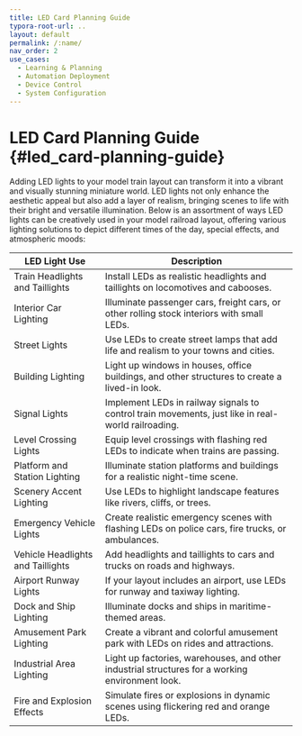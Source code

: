 ```yaml
---
title: LED Card Planning Guide
typora-root-url: ..
layout: default
permalink: /:name/
nav_order: 2
use_cases:
  - Learning & Planning
  - Automation Deployment
  - Device Control
  - System Configuration
---
```


# LED Card Planning Guide {#led_card-planning-guide}

Adding LED lights to your model train layout can transform it into a vibrant and visually stunning miniature world. LED lights not only enhance the aesthetic appeal but also add a layer of realism, bringing scenes to life with their bright and versatile illumination. Below is an assortment of ways LED lights can be creatively used in your model railroad layout, offering various lighting solutions to depict different times of the day, special effects, and atmospheric moods:

| LED Light Use                     | Description                                                  |
| --------------------------------- | ------------------------------------------------------------ |
| Train Headlights and Taillights   | Install LEDs as realistic headlights and taillights on locomotives and cabooses. |
| Interior Car Lighting             | Illuminate passenger cars, freight cars, or other rolling stock interiors with small LEDs. |
| Street Lights                     | Use LEDs to create street lamps that add life and realism to your towns and cities. |
| Building Lighting                 | Light up windows in houses, office buildings, and other structures to create a lived-in look. |
| Signal Lights                     | Implement LEDs in railway signals to control train movements, just like in real-world railroading. |
| Level Crossing Lights             | Equip level crossings with flashing red LEDs to indicate when trains are passing. |
| Platform and Station Lighting     | Illuminate station platforms and buildings for a realistic night-time scene. |
| Scenery Accent Lighting           | Use LEDs to highlight landscape features like rivers, cliffs, or trees. |
| Emergency Vehicle Lights          | Create realistic emergency scenes with flashing LEDs on police cars, fire trucks, or ambulances. |
| Vehicle Headlights and Taillights | Add headlights and taillights to cars and trucks on roads and highways. |
| Airport Runway Lights             | If your layout includes an airport, use LEDs for runway and taxiway lighting. |
| Dock and Ship Lighting            | Illuminate docks and ships in maritime-themed areas.         |
| Amusement Park Lighting           | Create a vibrant and colorful amusement park with LEDs on rides and attractions. |
| Industrial Area Lighting          | Light up factories, warehouses, and other industrial structures for a working environment look. |
| Fire and Explosion Effects        | Simulate fires or explosions in dynamic scenes using flickering red and orange LEDs. |
